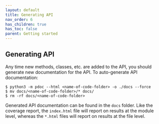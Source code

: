 ```yaml
---
layout: default
title: Generating API
nav_order: 6
has_children: true
has_toc: false
parent: Getting started
---
```

Generating API
--------------
Any time new methods, classes, etc. are added to the API, you should generate new documentation for the API. To auto-generate API documentation:
```
$ python3 -m pdoc --html <name-of-code-folder> -o ./docs --force
$ mv docs/<name-of-code-folder>/* docs/
$ rm -rf docs/<name-of-code-folder>
```
Generated API documentation can be found in the `docs` folder. Like the coverage report, the `index.html` file will report on results at the module level, whereas the `*.html` files will report on results at the file level.